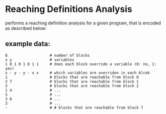# Reaching Definitions Analysis
performs a reaching definition analysis for a given program, that is encoded as described below:

## example data:
```
8                   # number of blocks
x y                 # variables
1 0 1 0 1 0 1 1     # does each block override a variable (0: no, 1: yes)
x - y - y - x x     # which variables are overriden in each blcok
1                   # blocks that are reachable from block 0
2 7                 # blocks that are reachable from block 1
3                   # blocks that are reachable from block 2
1 4                 # ...
5                   # ...
3 6                 # ...
3                   # ...
-                   # # blocks that are reachable from block 7
```